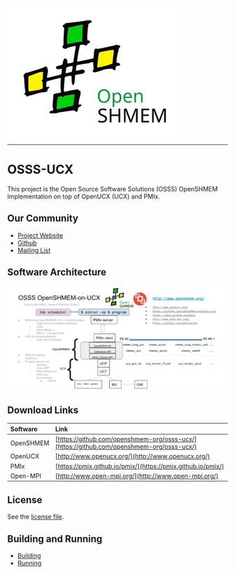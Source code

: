 ![](./doc/doxygen/openshmemlogo.svg)

---

# OSSS-UCX

This project is the Open Source Software Solutions (OSSS) OpenSHMEM
Implementation on top of OpenUCX (UCX) and PMIx.

## Our Community

* [Project Website](http://www.openshmem.org/)
* [Github](http://www.github.com/openshmem-org/)
* [Mailing List](http://openshmem.org/mailman/listinfo/openshmem-list)

## Software Architecture

![](./doc/doxygen/osss-ucx.svg)

## Download Links

| Software | Link |
| :------- | :--- |
| OpenSHMEM | [https://github.com/openshmem-org/osss-ucx/](https://github.com/openshmem-org/osss-ucx/) |
| OpenUCX   | [http://www.openucx.org/](http://www.openucx.org/) |
| PMIx      | [https://pmix.github.io/pmix/](https://pmix.github.io/pmix/) |
| Open-MPI  | [http://www.open-mpi.org/](http://www.open-mpi.org/) |

## License

See the [license file](./LICENSE).

## Building and Running

* [Building](./doc/building.txt)
* [Running](./doc/running.txt)
